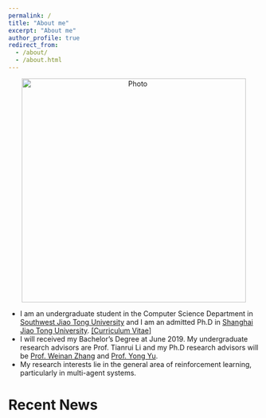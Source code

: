 ```yaml
---
permalink: /
title: "About me"
excerpt: "About me"
author_profile: true
redirect_from: 
  - /about/
  - /about.html
---
```


<p align="center">
  <img src="https://ericonaldo.github.io/files/mhliu.jpg?raw=true" alt="Photo" style="width: 450px;"/> 
</p>

* I am an undergraduate student in the Computer Science Department in [Southwest Jiao Tong University](http://www.swjtu.edu.cn/) and I am an admitted Ph.D in [Shanghai Jiao Tong University](http://en.sjtu.edu.cn/). [[Curriculum Vitae]](/files/minghuanliu_cv.pdf)
* I will received my Bachelor’s Degree at June 2019. My undergraduate research advisors are Prof. Tianrui Li and my Ph.D research advisors will be [Prof. Weinan Zhang](http://wnzhang.net/) and [Prof. Yong Yu](http://apex.sjtu.edu.cn/members/yyu).
* My research interests lie in the general area of reinforcement learning, particularly in multi-agent systems.



# Recent News

